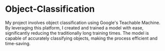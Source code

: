 # Object-Classification
My project involves object classification using Google's Teachable Machine. By leveraging this platform, I created and trained a model with ease, significantly reducing the traditionally long training times. The model is capable of accurately classifying objects, making the process efficient and time-saving.
